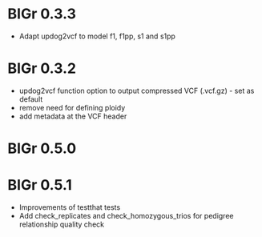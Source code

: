 # BIGr 0.3.3

* Adapt updog2vcf to model f1, f1pp, s1 and s1pp

# BIGr 0.3.2

* updog2vcf function option to output compressed VCF (.vcf.gz) - set as default
* remove need for defining ploidy 
* add metadata at the VCF header


# BIGr 0.5.0


# BIGr 0.5.1

* Improvements of testthat tests
* Add check_replicates and check_homozygous_trios for pedigree relationship quality check
